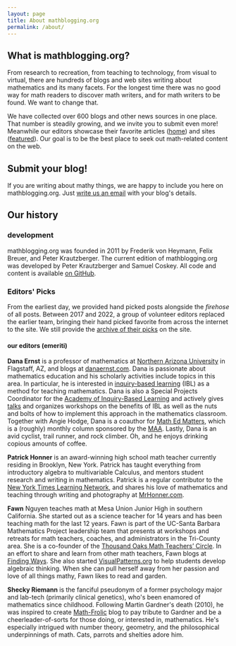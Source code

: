 ```yaml
---
layout: page
title: About mathblogging.org
permalink: /about/
---
```

## What is mathblogging.org?

From research to recreation, from teaching to technology, from visual to virtual, there are hundreds of blogs and web sites writing about mathematics and its many facets. For the longest time there was no good way for math readers to discover math writers, and for math writers to be found. We want to change that.

We have collected over 600 blogs and other news sources in one place. That number is steadily growing, and we invite you to submit even more! Meanwhile our editors showcase their favorite articles ([home](/)) and sites ([featured](/featured.html)). Our goal is to be the best place to seek out math-related content on the web.

## Submit your blog!

If you are writing about mathy things, we are happy to include you here on mathblogging.org. Just [write us an email](mailto:mathblogging.network@gmail.com) with your blog's details.

## Our history

### development

mathblogging.org was founded in 2011 by Frederik von Heymann, Felix Breuer, and Peter Krautzberger. The current edition of mathblogging.org was developed by Peter Krautzberger and Samuel Coskey. All code and content is available [on GitHub](https://github.com/mathblogging).

### Editors' Picks

From the earliest day, we provided hand picked posts alongside the *firehose* of all posts. Between 2017 and 2022, a group of volunteer editors replaced the earlier team, bringing their hand picked favorite from across the internet to the site. We still provide the [archive of their picks](/editorsPicks.html) on the site.

#### our editors (emeriti)

**Dana Ernst** is a professor of mathematics at <a href="http://nau.edu">Northern Arizona University</a> in Flagstaff, AZ, and blogs at <a href="danaernst.com">danaernst.com</a>. Dana is passionate about mathematics education and his scholarly activities include topics in this area. In particular, he is interested in <a href="http://maamathedmatters.blogspot.com/2013/05/what-heck-is-ibl.html">inquiry-based learning</a> (IBL) as a method for teaching mathematics. Dana is also a Special Projects Coordinator for the <a href="http://www.inquirybasedlearning.org/">Academy of Inquiry-Based Learning</a> and actively gives <a href="http://danaernst.com/category/talks">talks</a> and organizes workshops on the benefits of IBL as well as the nuts and bolts of how to implement this approach in the mathematics classroom. Together with Angie Hodge, Dana is a coauthor for <a href="http://maamathedmatters.blogspot.com/">Math Ed Matters</a>, which is a (roughly) monthly column sponsored by the <a href="http://maa.org">MAA</a>. Lastly, Dana is an avid cyclist, trail runner, and rock climber. Oh, and he enjoys drinking copious amounts of coffee.

**Patrick Honner** is an award-winning high school math teacher currently residing in Brooklyn, New York.  Patrick has taught everything from introductory algebra to multivariable Calculus, and mentors student research and writing in mathematics.  Patrick is a regular contributor to the <a href="http://learning.blogs.nytimes.com/">New York Times Learning Network</a>, and shares his love of mathematics and teaching through writing and photography at <a href="http://www.MrHonner.com">MrHonner.com</a>.

**Fawn** Nguyen teaches math at Mesa Union Junior High in southern California. She started out as a science teacher for 14 years and has been teaching math for the last 12 years. Fawn is part of the UC-Santa Barbara Mathematics Project leadership team that presents at workshops and retreats for math teachers, coaches, and administrators in the Tri-County area. She is a co-founder of the [Thousand Oaks Math Teachers’ Circle](http://www.mathteacherscircleto.org/). In an effort to share and learn from other math teachers, Fawn blogs at [Finding Ways](http://fawnnguyen.com/). She also started [VisualPatterns.org](http://www.visualpatterns.org/) to help students develop algebraic thinking. When she can pull herself away from her passion and love of all things mathy, Fawn likes to read and garden.

**Shecky Riemann** is the fanciful pseudonym of a former psychology major and lab-tech (primarily clinical genetics), who's been enamored of mathematics since childhood. Following Martin Gardner's death (2010), he was inspired to create <a href="http://math-frolic.blogspot.com/">Math-Frolic</a> blog to pay tribute to Gardner and be a cheerleader-of-sorts for those doing, or interested in, mathematics. He's especially intrigued with number theory, geometry, and the philosophical underpinnings of math. Cats, parrots and shelties adore him.

